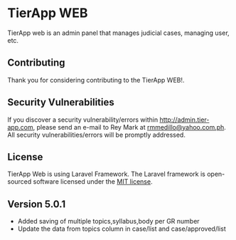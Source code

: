 # TierApp WEB

TierApp web is an admin panel that manages judicial cases, managing user, etc.

## Contributing

Thank you for considering contributing to the TierApp WEB!.

## Security Vulnerabilities

If you discover a security vulnerability/errors within http://admin.tier-app.com, please send an e-mail to Rey Mark at rmmedillo@yahoo.com.ph. All security vulnerabilities/errors will be promptly addressed.

## License
TierApp Web is using Laravel Framework.
The Laravel framework is open-sourced software licensed under the [MIT license](http://opensource.org/licenses/MIT).

## Version 5.0.1
- Added saving of multiple topics,syllabus,body per GR number
- Update the data from topics column in case/list and case/approved/list
